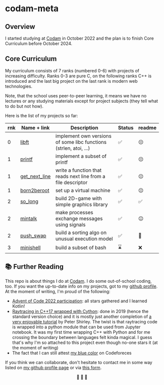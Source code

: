 # codam-meta

## Overview

I started studying at [Codam](https://www.codam.nl/en/) in October 2022 and the plan is to finish Core Curriculum before October 2024.

## Core Curriculum

My curriculum consists of 7 ranks (numbered 0-6) with projects of increasing difficulty. Ranks 0-3 are pure C, on the following ranks C++ is introduced and the last big project on the last rank is modern web technologies.

Note, that the school uses peer-to-peer learning, it means we have no lectures or any studying materials except for project subjects (they tell what to do but not how).

Here is the list of my projects so far:

rnk | Name + link | Description | Status | readme
-|-|-|-|-
0 | [libft](https://github.com/Oktosha/codam-libft) | implement own versions of some libc functions (strlen, atoi, ...) | ✅ | 😐
1 | [printf](https://github.com/Oktosha/codam-printf) | implement a subset of printf | ✅  | 😐
1 | [get_next_line](https://github.com/Oktosha/codam-get_next_line) | write a function that reads next line from a file descriptor | ✅  | 😐
1 | [born2beroot](https://github.com/Oktosha/codam-born2beroot) | set up a virtual machine | ✅ | 😐
2 | [so_long](https://github.com/Oktosha/codam-so_long) | build 2D-game with simple graphics library | ✅ | ✅
2 | [mintalk](https://github.com/Oktosha/codam-minitalk) | make processes exchange messages using signals | ✅ | 😐
2 | [push_swap](https://github.com/Oktosha/codam-push_swap) | build a sorting algo on unusual execution model | ✅ | 🤨
3 | [minishell](https://github.com/Oktosha/codam-minishell) | build a subset of bash | ⌛ | ❌


## 📚 Further Reading

This repo is about things I do at [Codam](https://codam.nl/en). I do some out-of-school coding, too. If you want the up-to-date info on my projects, got to my [github profile](https://github.com/Oktosha). At the moment of writing, I'm proud of the following:

+ [Advent of Code 2022 participation](https://github.com/Oktosha/aoc-2022): all stars gathered and I learned Kotlin!
+ [Raytracing in C++17 wrapped with Cython](https://github.com/Oktosha/ray-tracing): done in 2019 (hence the standard version choice) and it is mostly just another completion of [a very enjoyable tutorial](https://raytracing.github.io/books/RayTracingInOneWeekend.html) by Peter Shirley. The twist is that raytracing code is wrapped into a python module that can be used from Jupyter notebook. It was my first time wrapping C++ with Python and for me crossing the boundary between languages felt kinda magical. I guess that's why I'm so attached to this project even though no-one stars it (at the moment of writing)
+ The fact that I can still attest [my blue color](https://codeforces.com/profile/Dashk0) on Codeforeces

If you think we can collaborate, don't hesitate to contact me in some way listed on [my github profile page](https://github.com/Oktosha) or via [this form](https://forms.gle/GCa9ymrYwtTzgiCS8).

<p align="center">💜 💜 💜</p>
